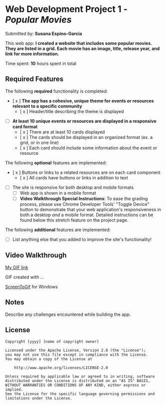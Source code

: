# Web Development Project 1 - _Popular Movies_

Submitted by: **Susana Espino-Garcia**

This web app: **I created a website that includes some popular movies. They are listed in a grid. Each movie has an image, title, release year, and link for more information.**

Time spent: **10** hours spent in total

## Required Features

The following **required** functionality is completed:

- [ x ] **The app has a cohesive, unique theme for events or resources relevant to a specific community**
  - [ x ] Header/title describing the theme is displayed
- [ ] **At least 10 unique events or resources are displayed in a responsive card format**
  - [ x ] There are at least 10 cards displayed
  - [ x ] The cards should be displayed in an organized format (ex. a grid, or in one line)
  - [ x ] Each card should include some information about the event or resource

The following **optional** features are implemented:

- [ x ] Buttons or links to a related resources are on each card component
  - [ x ] All cards have buttons or links in addition to text
- [ ] The site is responsive for both desktop and mobile formats
  - [ ] Web app is shown in a mobile format
  - [ ] **Video Walkthrough Special Instructions**: To ease the grading process, please use Chrome Developer Tools' "Toggle Device" button to demonstrate that your web application's responsiveness in both a desktop _and_ a mobile format. Detailed instructions can be found below this stretch feature on the project page.

The following **additional** features are implemented:

- [ ] List anything else that you added to improve the site's functionality!

## Video Walkthrough

[My GIF link](https://imgur.com/a/Z05u8JE)

GIF created with ...

[ScreenToGif](https://www.screentogif.com/) for Windows

## Notes

Describe any challenges encountered while building the app.

## License

    Copyright [yyyy] [name of copyright owner]

    Licensed under the Apache License, Version 2.0 (the "License");
    you may not use this file except in compliance with the License.
    You may obtain a copy of the License at

        http://www.apache.org/licenses/LICENSE-2.0

    Unless required by applicable law or agreed to in writing, software
    distributed under the License is distributed on an "AS IS" BASIS,
    WITHOUT WARRANTIES OR CONDITIONS OF ANY KIND, either express or implied.
    See the License for the specific language governing permissions and
    limitations under the License.
